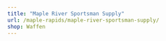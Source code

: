 ```yaml
---
title: "Maple River Sportsman Supply"
url: /maple-rapids/maple-river-sportsman-supply/
shop: Waffen
---
```

